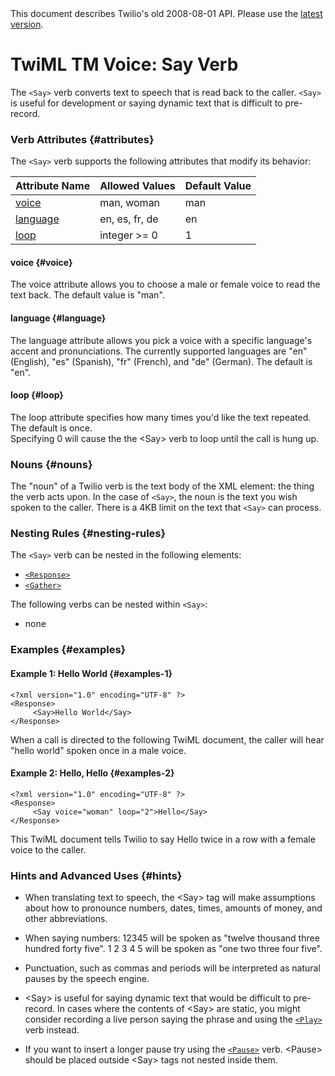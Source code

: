 <div id="version-info" class="alert">
    This document describes Twilio's old 2008-08-01 API. Please use the 
    <a href="/docs/api/twiml">latest version</a>.
</div>

# TwiML <span class="docs-tm">TM</span> Voice: Say Verb

The `<Say>` verb converts text to speech that is read back to the caller. `<Say>` is useful for development or saying dynamic text that is difficult to pre-record.

### Verb Attributes {#attributes}

The `<Say>` verb supports the following attributes that modify its behavior:

Attribute Name	|Allowed Values	|Default Value
:-------------	|:-------------	|:------------
[voice](#voice)	| man, woman  |	man
[language](#language) |	en, es, fr, de | 	en
[loop](#loop) |	integer >= 0 |	1

#### voice {#voice}

The voice attribute allows you to choose a male or female voice to read the text back.  The default value is "man". 	

#### language {#language}

The language attribute allows you pick a voice with a specific language's accent and pronunciations.  The currently 
supported languages are "en" (English), "es" (Spanish), "fr" (French), and "de" (German). The default is "en".

#### loop {#loop}

The loop attribute specifies how many times you'd like the text repeated. The default is once.  
Specifying 0 will cause the the &lt;Say&gt; verb to loop until the call is hung up.

### Nouns {#nouns}

The "noun" of a Twilio verb is the text body of the XML element: the thing the verb
acts upon. In the case of `<Say>`, the noun is the text you wish spoken to the
caller. There is a 4KB limit on the text that `<Say>` can process.

### Nesting Rules {#nesting-rules}

The `<Say>` verb can be nested in the following elements:

* [`<Response>`](response)
* [`<Gather>`](gather)

The following verbs can be nested within `<Say>`:

* none

### Examples {#examples}

#### Example 1: Hello World  {#examples-1}

~~~
<?xml version="1.0" encoding="UTF-8" ?>
<Response>
     <Say>Hello World</Say>
</Response>
~~~

When a call is directed to the following TwiML document, the caller will hear "hello world" spoken once in a male voice.

#### Example 2: Hello, Hello  {#examples-2}

~~~
<?xml version="1.0" encoding="UTF-8" ?>
<Response>
     <Say voice="woman" loop="2">Hello</Say>
</Response>
~~~

This TwiML document tells Twilio to say Hello twice in a row with a female voice to the caller.

### Hints and Advanced Uses  {#hints}

*	When translating text to speech, the &lt;Say&gt; tag will 
	make assumptions about how to pronounce numbers, 
	dates, times, amounts of money, and other abbreviations. 
	
*	When saying numbers: 12345 will be spoken as "twelve thousand three hundred forty five". 1 
	2 3 4 5 will be spoken as "one two three four five". 
	
*	Punctuation, such as commas and periods will be interpreted as natural pauses by the speech engine. 
	
*	&lt;Say&gt; is useful for saying dynamic text that would be difficult to pre-record.  In cases where
	the contents of &lt;Say&gt; are static, you might consider recording a live person saying the phrase 
	and using the [`<Play>`](play) verb instead. 
	
*	If you want to insert a longer pause try using the [`<Pause>`](pause)
	verb.  &lt;Pause&gt; should be placed outside &lt;Say&gt; tags not nested inside them.

